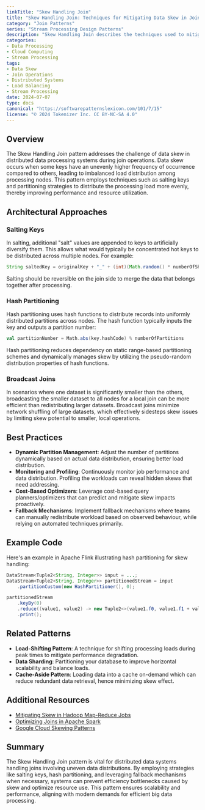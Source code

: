 ```yaml
---
linkTitle: "Skew Handling Join"
title: "Skew Handling Join: Techniques for Mitigating Data Skew in Joins"
category: "Join Patterns"
series: "Stream Processing Design Patterns"
description: "Skew Handling Join describes the techniques used to mitigate the issue of data skew during join operations by ensuring an even distribution of processing load across nodes in distributed data processing systems."
categories:
- Data Processing
- Cloud Computing
- Stream Processing
tags:
- Data Skew
- Join Operations
- Distributed Systems
- Load Balancing
- Stream Processing
date: 2024-07-07
type: docs
canonical: "https://softwarepatternslexicon.com/101/7/15"
license: "© 2024 Tokenizer Inc. CC BY-NC-SA 4.0"
---
```


## Overview

The Skew Handling Join pattern addresses the challenge of data skew in distributed data processing systems during join operations. Data skew occurs when some keys have an unevenly higher frequency of occurrence compared to others, leading to imbalanced load distribution among processing nodes. This pattern employs techniques such as salting keys and partitioning strategies to distribute the processing load more evenly, thereby improving performance and resource utilization.

## Architectural Approaches

### Salting Keys
In salting, additional "salt" values are appended to keys to artificially diversify them. This allows what would typically be concentrated hot keys to be distributed across multiple nodes. For example:

```java
String saltedKey = originalKey + "_" + (int)(Math.random() * numberOfShards);
```
Salting should be reversible on the join side to merge the data that belongs together after processing.

### Hash Partitioning
Hash partitioning uses hash functions to distribute records into uniformly distributed partitions across nodes. The hash function typically inputs the key and outputs a partition number:

```scala
val partitionNumber = Math.abs(key.hashCode) % numberOfPartitions
```

Hash partitioning reduces dependency on static range-based partitioning schemes and dynamically manages skew by utilizing the pseudo-random distribution properties of hash functions.

### Broadcast Joins
In scenarios where one dataset is significantly smaller than the others, broadcasting the smaller dataset to all nodes for a local join can be more efficient than redistributing larger datasets. Broadcast joins minimize network shuffling of large datasets, which effectively sidesteps skew issues by limiting skew potential to smaller, local operations.

## Best Practices

- **Dynamic Partition Management**: Adjust the number of partitions dynamically based on actual data distribution, ensuring better load distribution.
- **Monitoring and Profiling**: Continuously monitor job performance and data distribution. Profiling the workloads can reveal hidden skews that need addressing.
- **Cost-Based Optimizers**: Leverage cost-based query planners/optimizers that can predict and mitigate skew impacts proactively.
- **Fallback Mechanisms**: Implement fallback mechanisms where teams can manually redistribute workload based on observed behaviour, while relying on automated techniques primarily.

## Example Code

Here's an example in Apache Flink illustrating hash partitioning for skew handling:

```java
DataStream<Tuple2<String, Integer>> input = ...;
DataStream<Tuple2<String, Integer>> partitionedStream = input
    .partitionCustom(new HashPartitioner(), 0);

partitionedStream
    .keyBy(0)
    .reduce((value1, value2) -> new Tuple2<>(value1.f0, value1.f1 + value2.f1))
    .print();
```

## Related Patterns

- **Load-Shifting Pattern**: A technique for shifting processing loads during peak times to mitigate performance degradation.
- **Data Sharding**: Partitioning your database to improve horizontal scalability and balance loads.
- **Cache-Aside Pattern**: Loading data into a cache on-demand which can reduce redundant data retrieval, hence minimizing skew effect.

## Additional Resources

- [Mitigating Skew in Hadoop Map-Reduce Jobs](https://example-resource.com)
- [Optimizing Joins in Apache Spark](https://spark.apache.org/docs/latest/sql-performance-tuning.html)
- [Google Cloud Skewing Patterns](https://cloud.google.com/blog/topics/developers-practitioners/skew-handling-patterns-bigquery)

## Summary

The Skew Handling Join pattern is vital for distributed data systems handling joins involving uneven data distributions. By employing strategies like salting keys, hash partitioning, and leveraging fallback mechanisms when necessary, systems can prevent efficiency bottlenecks caused by skew and optimize resource use. This pattern ensures scalability and performance, aligning with modern demands for efficient big data processing.
